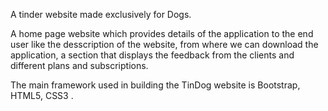A tinder website made exclusively for Dogs.

A home page website which provides details of the application to the end user like the desscription of the website, from where we can download the application, a section that displays the feedback from the clients and different plans and subscriptions.

The main framework used in building the TinDog website is Bootstrap, HTML5, CSS3 .
